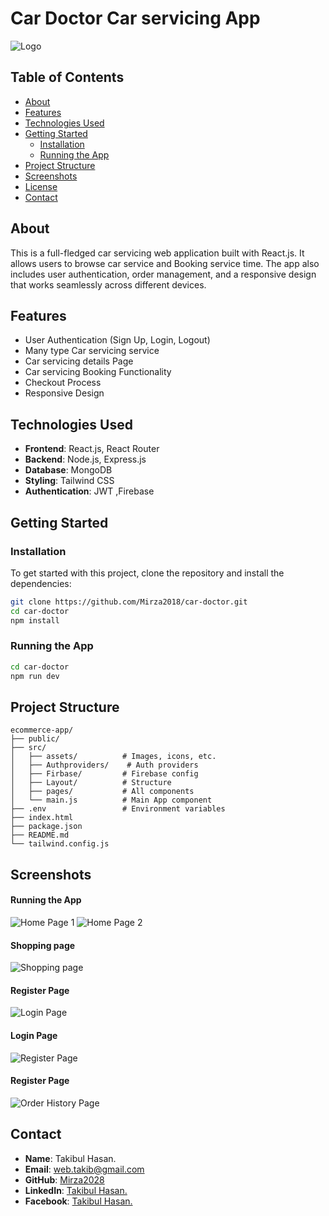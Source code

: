 # **Car Doctor Car servicing App**

![Logo](https://i.ibb.co/ZdMjbKJ/Screenshot-2024-08-21-202917.png) 



## **Table of Contents**

- [About](#about)
- [Features](#features)
- [Technologies Used](#technologies-used)
- [Getting Started](#getting-started)
  - [Installation](#installation)
  - [Running the App](#running-the-app)
- [Project Structure](#project-structure)
- [Screenshots](#screenshots)
- [License](#License)
- [Contact](#contact)

## **About**

This is a full-fledged car servicing web application built with React.js. It allows users to browse car service and Booking service time. The app also includes user authentication, order management, and a responsive design that works seamlessly across different devices.

## **Features**

- User Authentication (Sign Up, Login, Logout)
- Many type Car servicing service
- Car servicing details Page
- Car servicing Booking Functionality
- Checkout Process
- Responsive Design


## **Technologies Used**

- **Frontend**: React.js, React Router
- **Backend**: Node.js, Express.js 
- **Database**: MongoDB 
- **Styling**: Tailwind CSS 
- **Authentication**: JWT ,Firebase

## **Getting Started**

### **Installation**

To get started with this project, clone the repository and install the dependencies:

```bash
git clone https://github.com/Mirza2018/car-doctor.git
cd car-doctor
npm install
```

### **Running the App**
```bash
cd car-doctor
npm run dev
```

## **Project Structure**

```plaintext
ecommerce-app/
├── public/
├── src/
│   ├── assets/          # Images, icons, etc.
│   ├── Authproviders/    # Auth providers
│   ├── Firbase/         # Firebase config
│   ├── Layout/          # Structure
│   ├── pages/           # All components 
│   └── main.js          # Main App component
├── .env                 # Environment variables
├── index.html         
├── package.json
├── README.md
└── tailwind.config.js
```



## **Screenshots**

#### **Running the App**
![Home Page 1](https://i.ibb.co/ZdMjbKJ/Screenshot-2024-08-21-202917.png) 
![Home Page 2](https://i.ibb.co/VxxwfGM/Screenshot-2024-08-21-202957.png) 
#### **Shopping page**
![Shopping page](https://i.ibb.co/qkdMM92/Screenshot-2024-08-21-203020.png) 
#### **Register Page**
![Login Page](https://i.ibb.co/sqpLPqS/Screenshot-2024-08-21-203317.png) 

#### **Login Page**

![Register Page](https://i.ibb.co/71rj87p/Screenshot-2024-08-21-203304.png) 
#### **Register Page**

![Order History Page](https://i.ibb.co/xqK3312/Screenshot-2024-08-21-203714.png)


## **Contact**





- **Name**: Takibul Hasan.
- **Email**: [web.takib@gmail.com](https://mail.google.com/mail/u/0/?fs=1&to=web.takib@gmail.com&tf=cm)
- **GitHub**: [Mirza2028](https://github.com/Mirza2018)
- **LinkedIn**: [Takibul Hasan.](https://www.linkedin.com/in/takibul-hasan-619389242/)
- **Facebook**: [Takibul Hasan.](https://www.facebook.com/takibul.hassan.56)
